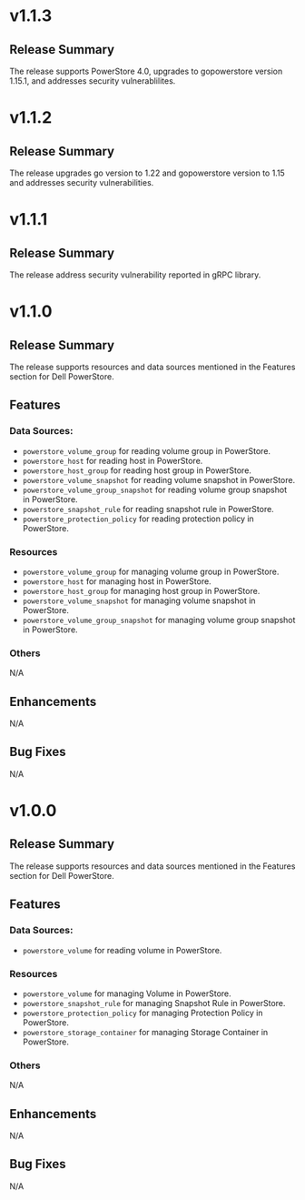 # v1.1.3
## Release Summary
The release supports PowerStore 4.0, upgrades to gopowerstore version 1.15.1, and addresses security vulnerablilites.
# v1.1.2
## Release Summary
The release upgrades go version to 1.22 and gopowerstore version to 1.15 and addresses security vulnerabilities.
# v1.1.1
## Release Summary
The release address security vulnerability reported in gRPC library.
# v1.1.0
## Release Summary
The release supports resources and data sources mentioned in the Features section for Dell PowerStore.
## Features

### Data Sources:
* `powerstore_volume_group` for reading volume group in PowerStore.
* `powerstore_host` for reading host in PowerStore.
* `powerstore_host_group` for reading host group in PowerStore.
* `powerstore_volume_snapshot` for reading volume snapshot in PowerStore.
* `powerstore_volume_group_snapshot` for reading volume group snapshot in PowerStore.
* `powerstore_snapshot_rule` for reading snapshot rule in PowerStore.
* `powerstore_protection_policy` for reading protection policy in PowerStore.

### Resources
* `powerstore_volume_group` for managing volume group in PowerStore.
* `powerstore_host` for managing host in PowerStore.
* `powerstore_host_group` for managing host group in PowerStore.
* `powerstore_volume_snapshot` for managing volume snapshot in PowerStore.
* `powerstore_volume_group_snapshot` for managing volume group snapshot in PowerStore.

### Others
N/A

## Enhancements
N/A

## Bug Fixes
N/A

# v1.0.0
## Release Summary
The release supports resources and data sources mentioned in the Features section for Dell PowerStore.
## Features

### Data Sources:
* `powerstore_volume` for reading volume in PowerStore.

### Resources
* `powerstore_volume` for managing Volume in PowerStore.
* `powerstore_snapshot_rule` for managing Snapshot Rule in PowerStore.
* `powerstore_protection_policy` for managing Protection Policy in PowerStore.
* `powerstore_storage_container` for managing Storage Container in PowerStore.

### Others
N/A

## Enhancements
N/A

## Bug Fixes
N/A
